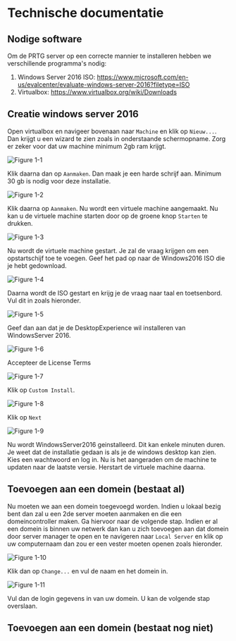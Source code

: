 # Technische documentatie

## Nodige software

Om de PRTG server op een correcte mannier te installeren hebben we verschillende programma's nodig:
1. Windows Server 2016 ISO: https://www.microsoft.com/en-us/evalcenter/evaluate-windows-server-2016?filetype=ISO
2. Virtualbox: https://www.virtualbox.org/wiki/Downloads

## Creatie windows server 2016

Open virtualbox en navigeer bovenaan naar `Machine` en klik op `Nieuw...`. Dan krijgt u een wizard te zien zoals in onderstaande schermopname.
Zorg er zeker voor dat uw machine minimum 2gb ram krijgt.

![Figure 1-1](images/InstallatieWindows2016_1.png?raw=true)

Klik daarna dan op `Aanmaken`. Dan maak je een harde schrijf aan. Minimum 30 gb is nodig voor deze installatie. 

![Figure 1-2](images/InstallatieWindows2016_2.png?raw=true)

Klik daarna op `Aanmaken`. Nu wordt een virtuele machine aangemaakt. Nu kan u de virtuele machine starten door op de groene knop `Starten` te drukken.

![Figure 1-3](images/InstallatieWindows2016_3.png?raw=true)

Nu wordt de virtuele machine gestart. Je zal de vraag krijgen om een opstartschijf toe te voegen. Geef het pad op naar de Windows2016 ISO die je hebt gedownload.

![Figure 1-4](images/InstallatieWindows2016_4.png?raw=true)

Daarna wordt de ISO gestart en krijg je de vraag naar taal en toetsenbord. Vul dit in zoals hieronder.

![Figure 1-5](images/InstallatieWindows2016_5.png?raw=true)

Geef dan aan dat je de DesktopExperience wil installeren van WindowsServer 2016.

![Figure 1-6](images/InstallatieWindows2016_6.png?raw=true)

Accepteer de License Terms

![Figure 1-7](images/InstallatieWindows2016_7.png?raw=true)

Klik op `Custom Install`.

![Figure 1-8](images/InstallatieWindows2016_8.png?raw=true)

Klik op `Next`

![Figure 1-9](images/InstallatieWindows2016_9.png?raw=true)

Nu wordt WindowsServer2016 geinstalleerd. Dit kan enkele minuten duren. Je weet dat de installatie gedaan is als je de windows desktop kan zien. Kies een wachtwoord en log in. Nu is het aangeraden om de machine te updaten naar de laatste versie. Herstart de virtuele machine daarna.

## Toevoegen aan een domein (bestaat al)

Nu moeten we aan een domein toegevoegd worden. Indien u lokaal bezig bent dan zal u een 2de server moeten aanmaken en die een domeincontroller maken. Ga hiervoor naar de volgende stap. Indien er al een domein is binnen uw netwerk dan kan u zich toevoegen aan dat domein door server manager te open en te navigeren naar `Local Server` en klik op uw computernaam dan zou er een vester moeten openen zoals hieronder.

![Figure 1-10](images/ToevoegenDomein.png?raw=true)

Klik dan op `Change...` en vul de naam en het domein in.

![Figure 1-11](images/ToevoegenDomein_2.png?raw=true)

Vul dan de login gegevens in van uw domein. U kan de volgende stap overslaan.

## Toevoegen aan een domein (bestaat nog niet)

